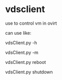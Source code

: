 # vdsclient
use to control  vm in ovirt

can use like:

vdsClient.py -h

vdsClient.py -m

vdsClient.py reboot

vdsClient.py shutdown
